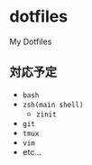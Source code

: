 # dotfiles

My Dotfiles

## 対応予定

- `bash`
- `zsh(main shell)`
  - `zinit`
- `git`
- `tmux`
- `vim`
- etc...
